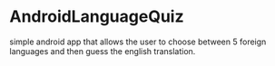 # AndroidLanguageQuiz
simple android app that allows the user to choose between 5 foreign languages and then guess the english translation.
